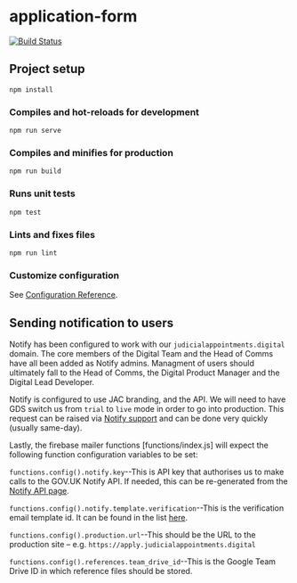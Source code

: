 # application-form

[![Build Status](https://travis-ci.org/JudicialAppointmentsCommission/application-form.svg?branch=master)](https://travis-ci.org/JudicialAppointmentsCommission/application-form)

## Project setup
```
npm install
```

### Compiles and hot-reloads for development
```
npm run serve
```

### Compiles and minifies for production
```
npm run build
```

### Runs unit tests

```
npm test
```

### Lints and fixes files
```
npm run lint
```

### Customize configuration
See [Configuration Reference](https://cli.vuejs.org/config/).

## Sending notification to users

Notify has been configured to work with our `judicialappointments.digital` domain.
The core members of the Digital Team and the Head of Comms have
all been added as Notify admins.  Managment of users should ultimately
fall to the Head of Comms, the Digital Product Manager and the Digital
Lead Developer.

Notify is configured to use JAC branding, and the API. We will need to
have GDS switch us from `trial` to `live` mode in order
to go into production.  This request can be raised via [Notify
support](https://www.notifications.service.gov.uk/support) and can be
done very quickly (usually same-day).

Lastly, the firebase mailer functions [functions/index.js] will expect
the following function configuration variables to be set:

`functions.config().notify.key`--This is API key that authorises us to
make calls to the GOV.UK Notify API.  If needed, this can be re-generated
from the [Notify API
page](https://www.notifications.service.gov.uk/services/0abe6c8e-0b87-4cde-9493-5da4921ccc53/api/keys).

`functions.config().notify.template.verification`--This is the
verification email template id. It can be found in the list
[here](https://www.notifications.service.gov.uk/services/0abe6c8e-0b87-4cde-9493-5da4921ccc53/templates).

`functions.config().production.url`--This should be the URL to the production
site – e.g. `https://apply.judicialappointments.digital`

`functions.config().references.team_drive_id`--This is the Google Team Drive ID in which reference files should be 
stored.
